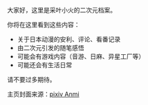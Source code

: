 
大家好，这里是采叶小火的二次元档案。

你将在这里看到这些内容：

- 关于日本动漫的安利、评论、看番记录
- 由二次元引发的随笔感悟
- 可能会有游戏内容（音游、日麻、异星工厂等）
- 可能还会有生活日常

请不要过多期待。

主页封面来源：[pixiv Anmi](https://www.pixiv.net/artworks/83088427)

